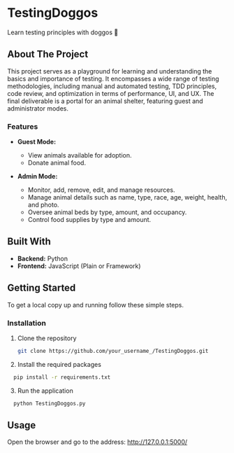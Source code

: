 # TestingDoggos

Learn testing principles with doggos 🐶

## About The Project

This project serves as a playground for learning and understanding the basics and importance of testing. It encompasses a wide range of testing methodologies, including manual and automated testing, TDD principles, code review, and optimization in terms of performance, UI, and UX. The final deliverable is a portal for an animal shelter, featuring guest and administrator modes.

### Features

- **Guest Mode:**
  - View animals available for adoption.
  - Donate animal food.

- **Admin Mode:**
  - Monitor, add, remove, edit, and manage resources.
  - Manage animal details such as name, type, race, age, weight, health, and photo.
  - Oversee animal beds by type, amount, and occupancy.
  - Control food supplies by type and amount.

## Built With

- **Backend:** Python
- **Frontend:** JavaScript (Plain or Framework)

## Getting Started

To get a local copy up and running follow these simple steps.

### Installation

1. Clone the repository
   ```bash
   git clone https://github.com/your_username_/TestingDoggos.git
2. Install the required packages

```bash
  pip install -r requirements.txt
```

3. Run the application

```bash
  python TestingDoggos.py
```

## Usage
Open the browser and go to the address: http://127.0.0.1:5000/
